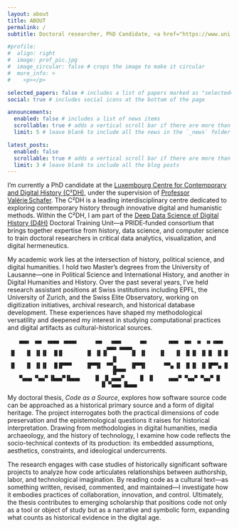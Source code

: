 ```yaml
---
layout: about
title: ABOUT
permalink: /
subtitle: Doctoral researcher, PhD Candidate, <a href="https://www.uni.lu/c2dh-en/" target="_blank">C<sup>2</sup>DH</a>.

#profile:
#  align: right
#  image: prof_pic.jpg
#  image_circular: false # crops the image to make it circular
#  more_info: >
#    <p></p>

selected_papers: false # includes a list of papers marked as "selected={true}"
social: true # includes social icons at the bottom of the page

announcements:
  enabled: false # includes a list of news items
  scrollable: true # adds a vertical scroll bar if there are more than 3 news items
  limit: 5 # leave blank to include all the news in the `_news` folder

latest_posts:
  enabled: false
  scrollable: true # adds a vertical scroll bar if there are more than 3 new posts items
  limit: 3 # leave blank to include all the blog posts
---
```


I’m currently a PhD candidate at the [Luxembourg Centre for Contemporary and Digital History (C²DH)](https://www.c2dh.uni.lu/), under the supervision of [Professor Valérie Schafer](https://www.c2dh.uni.lu/people/valerie-schafer). The C²DH is a leading interdisciplinary centre dedicated to exploring contemporary history through innovative digital and humanistic methods. Within the C²DH, I am part of the [Deep Data Science of Digital History (D4H)](https://d4h.uni.lu/) Doctoral Training Unit—a PRIDE‑funded consortium that brings together expertise from history, data science, and computer science to train doctoral researchers in critical data analytics, visualization, and digital hermeneutics.

My academic work lies at the intersection of history, political science, and digital humanities. I hold two Master’s degrees from the University of Lausanne—one in Political Science and International History, and another in Digital Humanities and History. Over the past several years, I’ve held research assistant positions at Swiss institutions including EPFL, the University of Zurich, and the Swiss Elite Observatory, working on digitization initiatives, archival research, and historical database development. These experiences have shaped my methodological versatility and deepened my interest in studying computational practices and digital artifacts as cultural-historical sources.


<div markdown="1" style="text-align: center;">

```text
 ▗▄▄▖ ▗▄▖ ▗▄▄▄ ▗▄▄▄▖     ▗▄▖  ▗▄▄▖     ▗▄▖      ▗▄▄▖ ▗▄▖ ▗▖ ▗▖▗▄▄▖  ▗▄▄▖▗▄▄▄▖
▐▌   ▐▌ ▐▌▐▌  █▐▌       ▐▌ ▐▌▐▌       ▐▌ ▐▌    ▐▌   ▐▌ ▐▌▐▌ ▐▌▐▌ ▐▌▐▌   ▐▌   
▐▌   ▐▌ ▐▌▐▌  █▐▛▀▀▘    ▐▛▀▜▌ ▝▀▚▖    ▐▛▀▜▌     ▝▀▚▖▐▌ ▐▌▐▌ ▐▌▐▛▀▚▖▐▌   ▐▛▀▀▘
▝▚▄▄▖▝▚▄▞▘▐▙▄▄▀▐▙▄▄▖    ▐▌ ▐▌▗▄▄▞▘    ▐▌ ▐▌    ▗▄▄▞▘▝▚▄▞▘▝▚▄▞▘▐▌ ▐▌▝▚▄▄▖▐▙▄▄▖
```
</div>

My doctoral thesis, *Code as a Source*, explores how software source code can be approached as a historical primary source and a form of digital heritage. The project interrogates both the practical dimensions of code preservation and the epistemological questions it raises for historical interpretation. Drawing from methodologies in digital humanities, media archaeology, and the history of technology, I examine how code reflects the socio-technical contexts of its production: its embedded assumptions, aesthetics, constraints, and ideological undercurrents. 

The research engages with case studies of historically significant software projects to analyze how code articulates relationships between authorship, labor, and technological imagination. By reading code as a cultural text—as something written, revised, commented, and maintained—I investigate how it embodies practices of collaboration, innovation, and control. Ultimately, the thesis contributes to emerging scholarship that positions code not only as a tool or object of study but as a narrative and symbolic form, expanding what counts as historical evidence in the digital age.